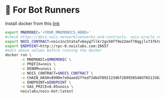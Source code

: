# 🤖 For Bot Runners

Install docker from this [link](https://docs.docker.com/engine/install/ubuntu/)

```bash
export MNEMONIC='<YOUR_MNEMONICS_HERE>'
#check https://docs.nois.network/networks-and-contracts. nois-oracle contract
export NOIS_CONTRACT=nois1nc5tatafv6eyq7llkr2gv50ff9e22mnf70qgjlv737ktmt4eswrq5z5suf
export ENDPOINT=http://rpc-0.noislabs.com:26657
#edit above values before running the docker
docker run \
       -e MNEMONIC=$MNEMONIC \
       -e PREFIX=nois \
       -e DENOM=unois \
       -e NOIS_CONTRACT=$NOIS_CONTRACT \
       -e CHAIN_HASH=8990e7a9aaed2ffed73dbd7092123d6f289930540d7651336225dc172e51b2ce \
       -e ENDPOINT=$ENDPOINT \
       -e GAS_PRICE=0.05unois \
       noislabs/nois-bot:latest
```
